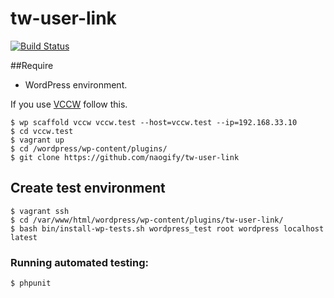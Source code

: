 # tw-user-link
[![Build Status](https://travis-ci.org/naogify/tw-user-link.svg?branch=master)](https://travis-ci.org/naogify/tw-user-link)

##Require

-   WordPress environment.

If you use [VCCW](https://github.com/vccw-team/vccw) follow this.

```
$ wp scaffold vccw vccw.test --host=vccw.test --ip=192.168.33.10
$ cd vccw.test
$ vagrant up
$ cd /wordpress/wp-content/plugins/
$ git clone https://github.com/naogify/tw-user-link
```

## Create test environment

```
$ vagrant ssh 
$ cd /var/www/html/wordpress/wp-content/plugins/tw-user-link/
$ bash bin/install-wp-tests.sh wordpress_test root wordpress localhost latest
```

### Running automated testing:

```
$ phpunit
```
